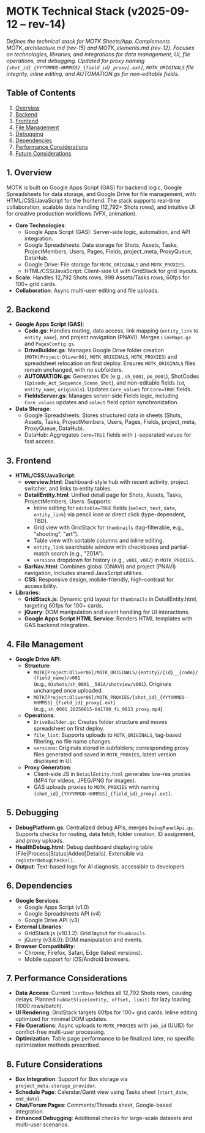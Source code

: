# MOTK Technical Stack (v2025-09-12 – rev-14)

*Defines the technical stack for MOTK Sheets/App. Complements MOTK_architecture.md (rev-15) and MOTK_elements.md (rev-12). Focuses on technologies, libraries, and integrations for data management, UI, file operations, and debugging. Updated for proxy naming `{shot_id}_{YYYYMMDD-HHMMSS}_{field_id}_proxy[.ext]`, `MOTK_ORIGINALS` file integrity, inline editing, and AUTOMATION.gs for non-editable fields.*

## Table of Contents
1. [Overview](#overview)
2. [Backend](#backend)
3. [Frontend](#frontend)
4. [File Management](#file-management)
5. [Debugging](#debugging)
6. [Dependencies](#dependencies)
7. [Performance Considerations](#performance-considerations)
8. [Future Considerations](#future-considerations)

## 1. Overview
MOTK is built on Google Apps Script (GAS) for backend logic, Google Spreadsheets for data storage, and Google Drive for file management, with HTML/CSS/JavaScript for the frontend. The stack supports real-time collaboration, scalable data handling (12,792+ Shots rows), and intuitive UI for creative production workflows (VFX, animation).

- **Core Technologies**:
  - Google Apps Script (GAS): Server-side logic, automation, and API integration.
  - Google Spreadsheets: Data storage for Shots, Assets, Tasks, ProjectMembers, Users, Pages, Fields, project_meta, ProxyQueue, DataHub.
  - Google Drive: File storage for `MOTK_ORIGINALS` and `MOTK_PROXIES`.
  - HTML/CSS/JavaScript: Client-side UI with GridStack for grid layouts.
- **Scale**: Handles 12,792 Shots rows, 998 Assets/Tasks rows, 60fps for 100+ grid cards.
- **Collaboration**: Async multi-user editing and file uploads.

## 2. Backend
- **Google Apps Script (GAS)**:
  - **Code.gs**: Handles routing, data access, link mapping (`entity_link` to `entity_name`), and project navigation (PNAVI). Merges `LinkMaps.gs` and `PagesConfig.gs`.
  - **DriveBuilder.gs**: Manages Google Drive folder creation (`MOTK[Project:Oliver06]`, `MOTK_ORIGINALS`, `MOTK_PROXIES`) and spreadsheet relocation on first deploy. Ensures `MOTK_ORIGINALS` files remain unchanged, with no subfolders.
  - **AUTOMATION.gs**: Generates IDs (e.g., `sh_0001`, `pm_0001`), ShotCodes (`Episode_Act_Sequence_Scene_Shot`), and non-editable fields (`id`, `entity_name`, `originals`). Updates `Core_values` for `Core=TRUE` fields.
  - **FieldsServer.gs**: Manages server-side Fields logic, including `Core_values` updates and `select` field option synchronization.
- **Data Storage**:
  - Google Spreadsheets: Stores structured data in sheets (Shots, Assets, Tasks, ProjectMembers, Users, Pages, Fields, project_meta, ProxyQueue, DataHub).
  - DataHub: Aggregates `Core=TRUE` fields with `|`-separated values for fast access.

## 3. Frontend
- **HTML/CSS/JavaScript**:
  - **overview.html**: Dashboard-style hub with recent activity, project switcher, and links to entity tables.
  - **DetailEntity.html**: Unified detail page for Shots, Assets, Tasks, ProjectMembers, Users. Supports:
    - Inline editing for `editable=TRUE` fields (`select`, `text`, `date`, `entity_link`) via pencil icon or direct click (type-dependent, TBD).
    - Grid view with GridStack for `thumbnails` (tag-filterable, e.g., "shooting", "art").
    - Table view with sortable columns and inline editing.
    - `entity_link` searchable window with checkboxes and partial-match search (e.g., "201A").
    - `versions` dropdown for history (e.g., `v001`, `v002`) in `MOTK_PROXIES`.
  - **BarNav.html**: Combines global (GNAVI) and project (PNAVI) navigation, includes shared JavaScript utilities.
  - **CSS**: Responsive design, mobile-friendly, high-contrast for accessibility.
- **Libraries**:
  - **GridStack.js**: Dynamic grid layout for `thumbnails` in DetailEntity.html, targeting 60fps for 100+ cards.
  - **jQuery**: DOM manipulation and event handling for UI interactions.
  - **Google Apps Script HTML Service**: Renders HTML templates with GAS backend integration.

## 4. File Management
- **Google Drive API**:
  - **Structure**:
    - `MOTK[Project:Oliver06]/MOTK_ORIGINALS/{entity}/{id}__{code}/{field_name}/v001`  
      (e.g., `01shots/sh_0001__501A/shotview/v001`). Originals unchanged once uploaded.
    - `MOTK[Project:Oliver06]/MOTK_PROXIES/{shot_id}_{YYYYMMDD-HHMMSS}_{field_id}_proxy[.ext]`  
      (e.g., `sh_0001_20250815-041700_fi_0013_proxy.mp4`).
  - **Operations**:
    - `DriveBuilder.gs`: Creates folder structure and moves spreadsheet on first deploy.
    - `file_list`: Supports uploads to `MOTK_ORIGINALS`, tag-based filtering, no file name changes.
    - `versions`: Originals stored in subfolders; corresponding proxy files generated and saved in `MOTK_PROXIES`, latest version displayed in UI.
  - **Proxy Generation**:
    - Client-side JS in `DetailEntity.html` generates low-res proxies (MP4 for videos, JPEG/PNG for images).
    - GAS uploads proxies to `MOTK_PROXIES` with naming `{shot_id}_{YYYYMMDD-HHMMSS}_{field_id}_proxy[.ext]`.


## 5. Debugging
- **DebugPlatform.gs**: Centralized debug APIs, merges `DebugPanelApi.gs`. Supports checks for routing, data fetch, folder creation, ID assignment, and proxy uploads.
- **HealthDebug.html**: Debug dashboard displaying table (File|Process|Status|Added|Details). Extensible via `registerDebugChecks()`.
- **Output**: Text-based logs for AI diagnosis, accessible to developers.

## 6. Dependencies
- **Google Services**:
  - Google Apps Script (v1.0)
  - Google Spreadsheets API (v4)
  - Google Drive API (v3)
- **External Libraries**:
  - GridStack.js (v10.1.2): Grid layout for `thumbnails`.
  - jQuery (v3.6.0): DOM manipulation and events.
- **Browser Compatibility**:
  - Chrome, Firefox, Safari, Edge (latest versions).
  - Mobile support for iOS/Android browsers.

## 7. Performance Considerations
- **Data Access**: Current `listRows` fetches all 12,792 Shots rows, causing delays. Planned `hubGetSlice(entity, offset, limit)` for lazy loading (1000 rows/batch).
- **UI Rendering**: GridStack targets 60fps for 100+ grid cards. Inline editing optimized for minimal DOM updates.
- **File Operations**: Async uploads to `MOTK_PROXIES` with `job_id` (UUID) for conflict-free multi-user processing.
- **Optimization**: Table page performance to be finalized later, no specific optimization methods prescribed.

## 8. Future Considerations
- **Box Integration**: Support for Box storage via `project_meta.storage_provider`.
- **Schedule Page**: Calendar/Gantt view using Tasks sheet (`start_date`, `end_date`).
- **Chat/Forum Pages**: Comments/Threads sheet, Google-based integration.
- **Enhanced Debugging**: Additional checks for large-scale datasets and multi-user scenarios.